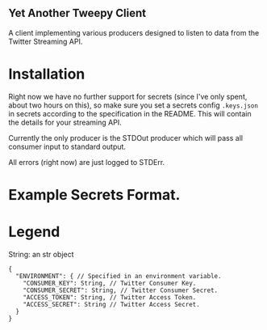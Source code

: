 Yet Another Tweepy Client
---

A client implementing various producers designed to listen to data from the Twitter Streaming API.

# Installation

Right now we have no further support for secrets (since I've only spent, about two hours on this), so make sure you set a secrets config `.keys.json` in secrets according to the specification in the README. This will contain the details for your streaming API.

Currently the only producer is the STDOut producer which will pass all consumer input to standard output.

All errors (right now) are just logged to STDErr. 

Example Secrets Format.
==

# Legend

String: an str object

```
{
  "ENVIRONMENT": { // Specified in an environment variable.
    "CONSUMER_KEY": String, // Twitter Consumer Key.
    "CONSUMER_SECRET": String, // Twitter Consumer Secret.
    "ACCESS_TOKEN": String, // Twitter Access Token.
    "ACCESS_SECRET": String // Twitter Access Secret. 
  }
}

```
